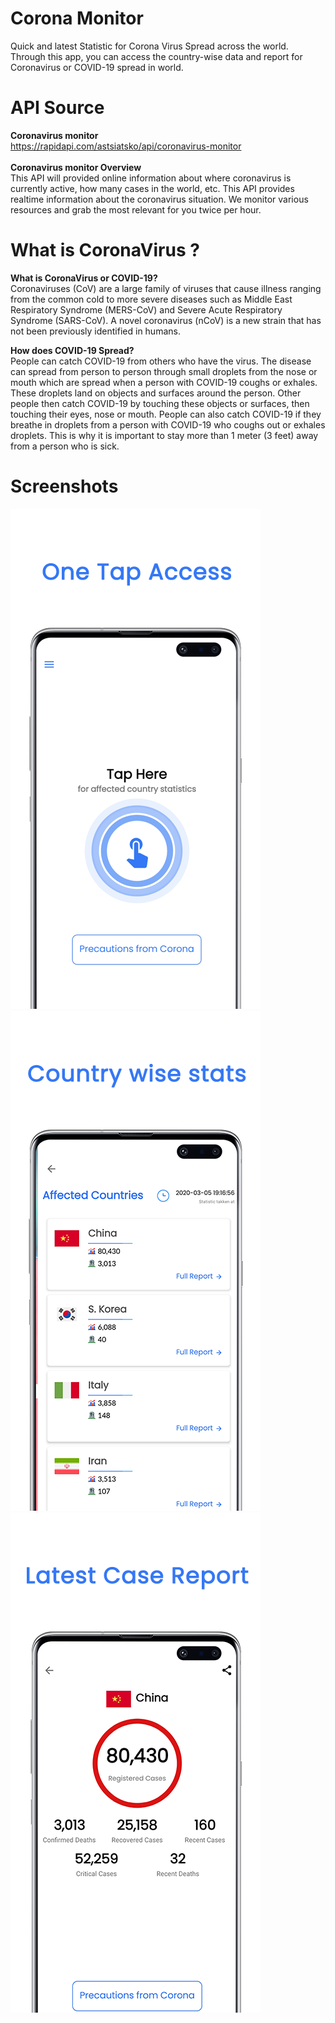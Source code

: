 # Corona Monitor
Quick and latest Statistic for Corona Virus Spread across the world.<br>
Through this app, you can access the country-wise data and report for Coronavirus or COVID-19 spread in world.

# API Source
<b>Coronavirus monitor</b><br>
https://rapidapi.com/astsiatsko/api/coronavirus-monitor<br><br>
<b>Coronavirus monitor Overview</b><br>
This API will provided online information about where coronavirus is currently active, how many cases in the world, etc. This API provides realtime information about the coronavirus situation. We monitor various resources and grab the most relevant for you twice per hour.

# What is CoronaVirus ?
<B>What is CoronaVirus or COVID-19?</b><br>
Coronaviruses (CoV) are a large family of viruses that cause illness ranging from the common cold to more severe diseases such as Middle East Respiratory Syndrome (MERS-CoV) and Severe Acute Respiratory Syndrome (SARS-CoV). A novel coronavirus (nCoV) is a new strain that has not been previously identified in humans. 

<b>How does COVID-19 Spread?</b><br>
People can catch COVID-19 from others who have the virus. The disease can spread from person to person through small droplets from the nose or mouth which are spread when a person with COVID-19 coughs or exhales. These droplets land on objects and surfaces around the person. Other people then catch COVID-19 by touching these objects or surfaces, then touching their eyes, nose or mouth. People can also catch COVID-19 if they breathe in droplets from a person with COVID-19 who coughs out or exhales droplets. This is why it is important to stay more than 1 meter (3 feet) away from a person who is sick.
<br>
# Screenshots
![](upload-mockup-1.png) ![](upload-mockup-2.png) ![](upload-mockup-3.png)
